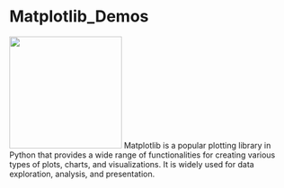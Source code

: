 # Matplotlib_Demos
<img src="https://mpcrlab.com/uploads/news-pictures/Synthesizing-Existence-ALife-AI-and-the-Fermi-Paradox.png" width="200px">
Matplotlib is a popular plotting library in Python that provides a wide range of functionalities for creating various types of plots, charts, and visualizations. It is widely used for data exploration, analysis, and presentation.
